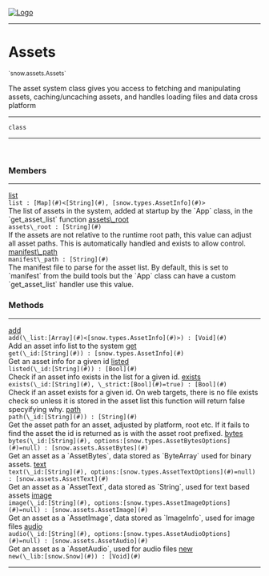 
[![Logo](../../../images/logo.png)](../../../api/index.html)

---



<h1>Assets</h1>
<small>`snow.assets.Assets`</small>

The asset system class gives you access to fetching and manipulating assets,
    caching/uncaching assets, and handles loading files and data cross platform

---

`class`

---

&nbsp;
&nbsp;



<h3>Members</h3> <hr/><span class="member apipage">
                <a name="list"><a class="lift" href="#list">list</a></a><div class="clear"></div><code class="signature apipage">list : [Map](#)&lt;[String](#), [snow.types.AssetInfo](#)&gt;</code><br/></span>
            <span class="small_desc_flat">The list of assets in the system, added at startup by the `App` class, in the `get_asset_list` function</span><span class="member apipage">
                <a name="assets_root"><a class="lift" href="#assets_root">assets\_root</a></a><div class="clear"></div><code class="signature apipage">assets\_root : [String](#)</code><br/></span>
            <span class="small_desc_flat">If the assets are not relative to the runtime root path, this value can adjust all asset paths. This is automatically handled and exists to allow control.</span><span class="member apipage">
                <a name="manifest_path"><a class="lift" href="#manifest_path">manifest\_path</a></a><div class="clear"></div><code class="signature apipage">manifest\_path : [String](#)</code><br/></span>
            <span class="small_desc_flat">The manifest file to parse for the asset list. By default, this is set to `manifest` from the build tools but the `App` class can have a custom `get_asset_list` handler use this value.</span>





<h3>Methods</h3> <hr/><span class="method apipage">
            <a name="add"><a class="lift" href="#add">add</a></a> <div class="clear"></div><code class="signature apipage">add(\_list:[Array](#)&lt;[snow.types.AssetInfo](#)&gt;<span></span>) : [Void](#)</code><br/><span class="small_desc_flat">Add an asset info list to the system</span>
        </span>
    <span class="method apipage">
            <a name="get"><a class="lift" href="#get">get</a></a> <div class="clear"></div><code class="signature apipage">get(\_id:[String](#)<span></span>) : [snow.types.AssetInfo](#)</code><br/><span class="small_desc_flat">Get an asset info for a given id</span>
        </span>
    <span class="method apipage">
            <a name="listed"><a class="lift" href="#listed">listed</a></a> <div class="clear"></div><code class="signature apipage">listed(\_id:[String](#)<span></span>) : [Bool](#)</code><br/><span class="small_desc_flat">Check if an asset info exists in the list for a given id.</span>
        </span>
    <span class="method apipage">
            <a name="exists"><a class="lift" href="#exists">exists</a></a> <div class="clear"></div><code class="signature apipage">exists(\_id:[String](#)<span></span>, \_strict:[Bool](#)<span>=true</span>) : [Bool](#)</code><br/><span class="small_desc_flat">Check if an asset exists for a given id.
            On web targets, there is no file exists check so unless it is stored in the asset list
            this function will return false specyifying why.</span>
        </span>
    <span class="method apipage">
            <a name="path"><a class="lift" href="#path">path</a></a> <div class="clear"></div><code class="signature apipage">path(\_id:[String](#)<span></span>) : [String](#)</code><br/><span class="small_desc_flat">Get the asset path for an asset, adjusted by platform, root etc.
            If it fails to find the asset the id is returned as is with the asset root prefixed.</span>
        </span>
    <span class="method apipage">
            <a name="bytes"><a class="lift" href="#bytes">bytes</a></a> <div class="clear"></div><code class="signature apipage">bytes(\_id:[String](#)<span></span>, options:[snow.types.AssetBytesOptions](#)<span>=null</span>) : [snow.assets.AssetBytes](#)</code><br/><span class="small_desc_flat">Get an asset as a `AssetBytes`, data stored as `ByteArray` used for binary assets.</span>
        </span>
    <span class="method apipage">
            <a name="text"><a class="lift" href="#text">text</a></a> <div class="clear"></div><code class="signature apipage">text(\_id:[String](#)<span></span>, options:[snow.types.AssetTextOptions](#)<span>=null</span>) : [snow.assets.AssetText](#)</code><br/><span class="small_desc_flat">Get an asset as a `AssetText`, data stored as `String`, used for text based assets</span>
        </span>
    <span class="method apipage">
            <a name="image"><a class="lift" href="#image">image</a></a> <div class="clear"></div><code class="signature apipage">image(\_id:[String](#)<span></span>, options:[snow.types.AssetImageOptions](#)<span>=null</span>) : [snow.assets.AssetImage](#)</code><br/><span class="small_desc_flat">Get an asset as a `AssetImage`, data stored as `ImageInfo`, used for image files</span>
        </span>
    <span class="method apipage">
            <a name="audio"><a class="lift" href="#audio">audio</a></a> <div class="clear"></div><code class="signature apipage">audio(\_id:[String](#)<span></span>, options:[snow.types.AssetAudioOptions](#)<span>=null</span>) : [snow.assets.AssetAudio](#)</code><br/><span class="small_desc_flat">Get an asset as a `AssetAudio`, used for audio files</span>
        </span>
    <span class="method apipage">
            <a name="new"><a class="lift" href="#new">new</a></a> <div class="clear"></div><code class="signature apipage">new(\_lib:[snow.Snow](#)<span></span>) : [Void](#)</code><br/><span class="small_desc_flat"></span>
        </span>
    





---

&nbsp;
&nbsp;
&nbsp;
&nbsp;